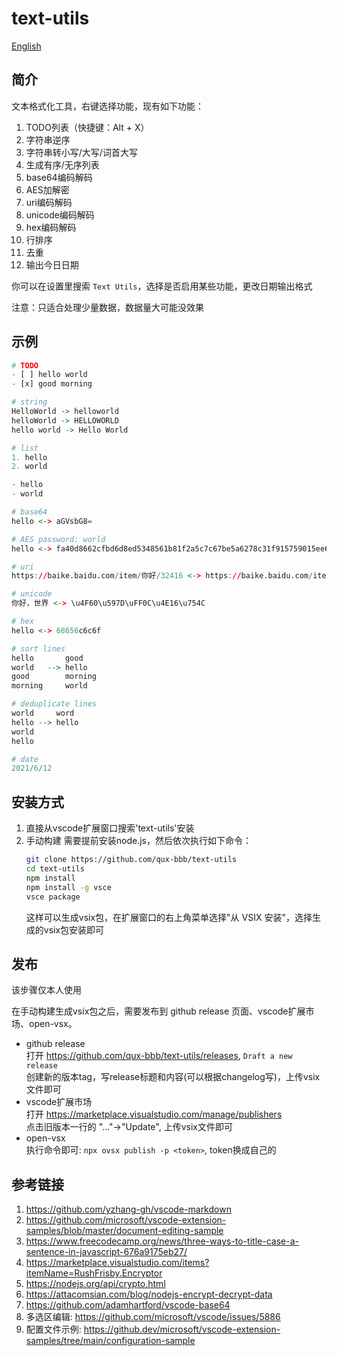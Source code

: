 # text-utils

[English](README.md)  

## 简介
文本格式化工具，右键选择功能，现有如下功能：  
1. TODO列表（快捷键：Alt + X）
2. 字符串逆序
3. 字符串转小写/大写/词首大写
4. 生成有序/无序列表
5. base64编码解码
6. AES加解密
7. uri编码解码
8. unicode编码解码
9. hex编码解码
10. 行排序
11. 去重
12. 输出今日日期

你可以在设置里搜索 `Text Utils`，选择是否启用某些功能，更改日期输出格式  

注意：只适合处理少量数据，数据量大可能没效果  


## 示例
```r
# TODO
- [ ] hello world
- [x] good morning

# string
HelloWorld -> helloworld
helloWorld -> HELLOWORLD
hello world -> Hello World

# list
1. hello
2. world

- hello
- world

# base64
hello <-> aGVsbG8=

# AES password: world
hello <-> fa40d8662cfbd6d8ed5348561b81f2a5c7c67be5a6278c31f915759015ee62b7baac7118bd92aa496a1f64681e6c0da9

# uri
https://baike.baidu.com/item/你好/32416 <-> https://baike.baidu.com/item/%E4%BD%A0%E5%A5%BD/32416

# unicode
你好，世界 <-> \u4F60\u597D\uFF0C\u4E16\u754C

# hex
hello <-> 68656c6c6f

# sort lines
hello       good
world   --> hello
good        morning
morning     world

# deduplicate lines
world     word
hello --> hello
world
hello

# date
2021/6/12
```


## 安装方式
1. 直接从vscode扩展窗口搜索'text-utils'安装  
2. 手动构建
   需要提前安装node.js，然后依次执行如下命令：
   ```sh
   git clone https://github.com/qux-bbb/text-utils
   cd text-utils
   npm install
   npm install -g vsce
   vsce package
   ```
   这样可以生成vsix包，在扩展窗口的右上角菜单选择"从 VSIX 安装"，选择生成的vsix包安装即可  


## 发布
该步骤仅本人使用  

在手动构建生成vsix包之后，需要发布到 github release 页面、vscode扩展市场、open-vsx。  
- github release  
   打开 https://github.com/qux-bbb/text-utils/releases, `Draft a new release`  
   创建新的版本tag，写release标题和内容(可以根据changelog写)，上传vsix文件即可  
- vscode扩展市场  
   打开 https://marketplace.visualstudio.com/manage/publishers  
   点击旧版本一行的 "..."->"Update", 上传vsix文件即可  
- open-vsx  
   执行命令即可: `npx ovsx publish -p <token>`, token换成自己的  


## 参考链接
1. https://github.com/yzhang-gh/vscode-markdown  
2. https://github.com/microsoft/vscode-extension-samples/blob/master/document-editing-sample  
3. https://www.freecodecamp.org/news/three-ways-to-title-case-a-sentence-in-javascript-676a9175eb27/  
4. https://marketplace.visualstudio.com/items?itemName=RushFrisby.Encryptor  
5. https://nodejs.org/api/crypto.html  
6. https://attacomsian.com/blog/nodejs-encrypt-decrypt-data  
7. https://github.com/adamhartford/vscode-base64  
8. 多选区编辑: https://github.com/microsoft/vscode/issues/5886  
9. 配置文件示例: https://github.dev/microsoft/vscode-extension-samples/tree/main/configuration-sample  
